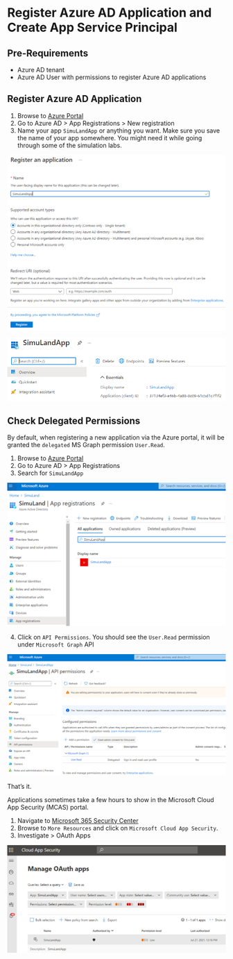 # Register Azure AD Application and Create App Service Principal

## Pre-Requirements
* Azure AD tenant
* Azure AD User with permissions to register Azure AD applications

## Register Azure AD Application

1. Browse to [Azure Portal](https://portal.azure.com/)
2. Go to Azure AD > App Registrations > New registration
3. Name your app `SimuLandApp` or anything you want. Make sure you save the name of your app somewhere. You might need it while going through some of the simulation labs.
 
![](../../resources/images/deploy/helper_docs/registerAADAppAndSP/2021-05-19_01_aad_app_registrations.png)

![](../../resources/images/deploy/helper_docs/registerAADAppAndSP/2021-05-19_02_aad_enterprise_apps.png)

## Check Delegated Permissions

By default, when registering a new application via the Azure portal, it will be granted the `delegated` MS Graph permission `User.Read`.

1. Browse to [Azure Portal](https://portal.azure.com/)
2. Go to Azure AD > App Registrations
3. Search for `SimuLandApp`

![](../../resources/images/deploy/helper_docs/registerAADAppAndSP/2021-05-19_03_aad_app_registrations.png)

4. Click on `API Permissions`. You should see the `User.Read` permission under `Microsoft Graph` API

![](../../resources/images/deploy/helper_docs/registerAADAppAndSP/2021-05-19_06_grant_admin_consent.png)

That’s it.

Applications sometimes take a few hours to show in the Microsoft Cloud App Security (MCAS) portal.
1.	Navigate to [Microsoft 365 Security Center](https://security.microsoft.com/)
2.	Browse to `More Resources` and click on `Microsoft Cloud App Security`.
3.	Investigate > OAuth Apps

![](../../resources/images/deploy/helper_docs/registerAADAppAndSP/2021-05-19_08_m365_macs_oauth_apps.png)